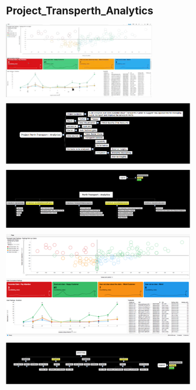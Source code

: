 # Project_Transperth_Analytics

<img src="https://github.com/fduque/Project_Transperth_Analytics/blob/master/Documents_Screens_Diagrams/AnalyticsMovie1.gif" width="400" height="200">

![alt text](https://github.com/fduque/Project_Transperth_Analytics/blob/master/Documents_Screens_Diagrams/ProjectScope.png)

![alt text](https://github.com/fduque/Project_Transperth_Analytics/blob/master/Documents_Screens_Diagrams/Project_Breackdown.png)

![alt text](https://github.com/fduque/Project_Transperth_Analytics/blob/master/Documents_Screens_Diagrams/Dashboard_Analytics4.png)

![alt text](https://github.com/fduque/Project_Transperth_Analytics/blob/master/Documents_Screens_Diagrams/Tech_Diagram.png)
